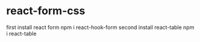 # react-form-css
first install react form
npm i react-hook-form
second install react-table
npm i react-table
